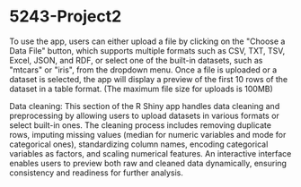 # 5243-Project2

To use the app, users can either upload a file by clicking on the "Choose a Data File" button, which supports multiple formats such as CSV, TXT, TSV, Excel, JSON, and RDF, or select one of the built-in datasets, such as "mtcars" or "iris", from the dropdown menu. Once a file is uploaded or a dataset is selected, the app will display a preview of the first 10 rows of the dataset in a table format. (The maximum file size for uploads is 100MB)

Data cleaning: This section of the R Shiny app handles data cleaning and preprocessing by allowing users to upload datasets in various formats or select built-in ones. The cleaning process includes removing duplicate rows, imputing missing values (median for numeric variables and mode for categorical ones), standardizing column names, encoding categorical variables as factors, and scaling numerical features. An interactive interface enables users to preview both raw and cleaned data dynamically, ensuring consistency and readiness for further analysis.
